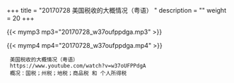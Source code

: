 +++
title = "20170728  美国税收的大概情况（粤语） "
description = ""
weight = 20
+++

{{< mymp3 mp3="20170728_w37oufppdga.mp3" >}}

{{< mymp4 mp4="20170728_w37oufppdga.mp4" >}}

     美国税收的大概情况（粤语） 
     https://www.youtube.com/watch?v=w37oUFPPdgA 
     概况：国税；州税；地税；商品税 和 个人所得税 
